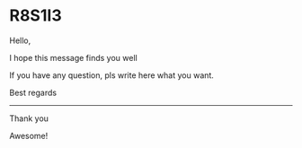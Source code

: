 # R8S1I3

Hello,

I hope this message finds you well

If you have any question, pls write here what you want.

Best regards



-------------------------------
Thank you

Awesome! 
